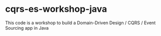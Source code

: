 # cqrs-es-workshop-java
This code is a workshop to build a Domain-Driven Design / CQRS / Event Sourcing app in Java
